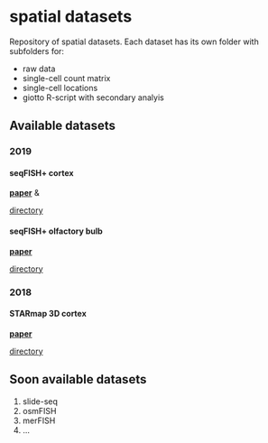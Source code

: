 # spatial datasets
Repository of spatial datasets. Each dataset has its own folder with subfolders for:
- raw data  
- single-cell count matrix  
- single-cell locations  
- giotto R-script with secondary analyis  


## Available datasets

### 2019

#### seqFISH+ cortex
[**paper**](https://www.nature.com/articles/s41586-019-1049-y) & 

[directory](./data/2019_seqfish_plus_cortex/)


#### seqFISH+ olfactory bulb
[**paper**](https://www.nature.com/articles/s41586-019-1049-y)  

[directory](./data/2019_seqfish_plus_olfactory_bulb/)



### 2018

#### STARmap 3D cortex
[**paper**](https://science.sciencemag.org/content/361/6400/eaat5691)  

[directory](./data/2018_starmap_3D_cortex/)


## Soon available datasets  

1. slide-seq
2. osmFISH
3. merFISH
4. ...
